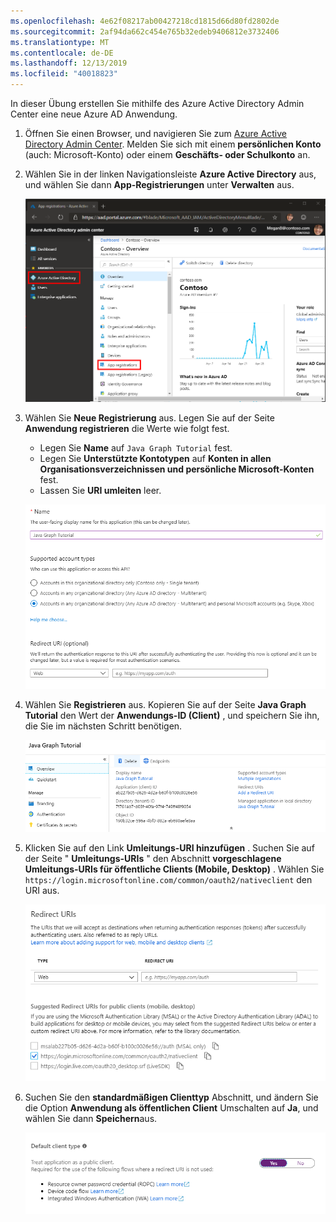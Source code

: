 ```yaml
---
ms.openlocfilehash: 4e62f08217ab00427218cd1815d66d80fd2802de
ms.sourcegitcommit: 2af94da662c454e765b32edeb9406812e3732406
ms.translationtype: MT
ms.contentlocale: de-DE
ms.lasthandoff: 12/13/2019
ms.locfileid: "40018823"
---
```

<!-- markdownlint-disable MD002 MD041 -->

In dieser Übung erstellen Sie mithilfe des Azure Active Directory Admin Center eine neue Azure AD Anwendung.

1. Öffnen Sie einen Browser, und navigieren Sie zum [Azure Active Directory Admin Center](https://aad.portal.azure.com). Melden Sie sich mit einem **persönlichen Konto** (auch: Microsoft-Konto) oder einem **Geschäfts- oder Schulkonto** an.

1. Wählen Sie in der linken Navigationsleiste **Azure Active Directory** aus, und wählen Sie dann **App-Registrierungen** unter **Verwalten** aus.

    ![Ein Screenshot der APP-Registrierungen ](./images/aad-portal-app-registrations.png)

1. Wählen Sie **Neue Registrierung** aus. Legen Sie auf der Seite **Anwendung registrieren** die Werte wie folgt fest.

    - Legen Sie **Name** auf `Java Graph Tutorial` fest.
    - Legen Sie **Unterstützte Kontotypen** auf **Konten in allen Organisationsverzeichnissen und persönliche Microsoft-Konten** fest.
    - Lassen Sie **URI umleiten** leer.

    ![Screenshot der Seite "Anwendung registrieren"](./images/aad-register-an-app.png)

1. Wählen Sie **Registrieren** aus. Kopieren Sie auf der Seite **Java Graph Tutorial** den Wert der **Anwendungs-ID (Client)** , und speichern Sie ihn, die Sie im nächsten Schritt benötigen.

    ![Ein Screenshot der Anwendungs-ID der neuen App-Registrierung](./images/aad-application-id.png)

1. Klicken Sie auf den Link **Umleitungs-URI hinzufügen** . Suchen Sie auf der Seite " **Umleitungs-URIs** " den Abschnitt **vorgeschlagene Umleitungs-URIs für öffentliche Clients (Mobile, Desktop)** . Wählen Sie `https://login.microsoftonline.com/common/oauth2/nativeclient` den URI aus.

    ![Screenshot der Seite "Umleitungs-URIs"](./images/aad-redirect-uris.png)

1. Suchen Sie den **standardmäßigen Clienttyp** Abschnitt, und ändern Sie die Option **Anwendung als öffentlichen Client** Umschalten auf **Ja**, und wählen Sie dann **Speichern**aus.

    ![Ein Screenshot des Typs "Standard Clienttyp"](./images/aad-default-client-type.png)
